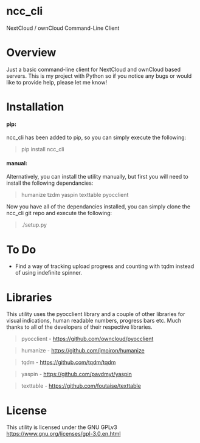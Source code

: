 # ncc_cli
NextCloud / ownCloud Command-Line Client

Overview
========
Just a basic command-line client for NextCloud and ownCloud based servers. This is my project with Python so if you notice any bugs or would like to provide help, please let me know!

Installation
===========
#### pip:
ncc_cli has been added to pip, so you can simply execute the following:
>    pip install ncc_cli

#### manual:
Alternatively, you can install the utility manually, but first you will need to install the following dependancies:
>humanize
>tzdm
>yaspin
>texttable
>pyocclient

Now you have all of the dependancies installed, you can simply clone the ncc_cli git repo and execute the following:
>    ./setup.py

To Do
=====
- Find a way of tracking upload progress and counting with tqdm instead of using indefinite spinner.

Libraries
=========
This utility uses the pyocclient library and a couple of other libraries for visual indications, human readable numbers, progress bars etc. Much thanks to all of the developers of their respective libraries.

> pyocclient - https://github.com/owncloud/pyocclient

> humanize - https://github.com/jmoiron/humanize

> tqdm - https://github.com/tqdm/tqdm

> yaspin - https://github.com/pavdmyt/yaspin

> texttable - https://github.com/foutaise/texttable

License
=======
This utility is licensed under the GNU GPLv3
https://www.gnu.org/licenses/gpl-3.0.en.html

